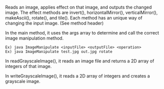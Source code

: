 Reads an image, applies effect on that image, and outputs the changed image.
The effect methods are invert(), horizontalMirror(), verticalMirror(), makeAscii(), rotate(), and tile().
Each method has an unique way of changing the input image. (See method header)

In the main method, it uses the args array to determine and call the correct image manipulation method.

	Ex) java ImageManipulate <inputFile> <outputFile> <operation>
	Ex) java ImageManipulate test.jpg out.jpg rotate
  
In readGrayscaleImage(), it reads an image file and returns a 2D array of integers of that image.

In writeGrayscaleImage(), it reads a 2D array of integers and creates a grayscale image.
